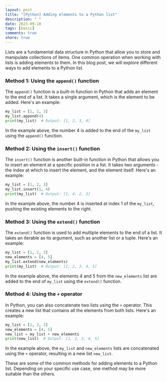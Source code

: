```yaml
---
layout: post
title: "[Python] Adding elements to a Python list"
description: " "
date: 2023-09-10
tags: [basic]
comments: true
share: true
---
```


Lists are a fundamental data structure in Python that allow you to store and manipulate collections of items. One common operation when working with lists is adding elements to them. In this blog post, we will explore different ways to add elements to a Python list.

### Method 1: Using the `append()` function
The `append()` function is a built-in function in Python that adds an element to the end of a list. It takes a single argument, which is the element to be added. Here's an example:

```python
my_list = [1, 2, 3]
my_list.append(4)
print(my_list)  # Output: [1, 2, 3, 4]
```

In the example above, the number 4 is added to the end of the `my_list` using the `append()` function.

### Method 2: Using the `insert()` function
The `insert()` function is another built-in function in Python that allows you to insert an element at a specific position in a list. It takes two arguments - the index at which to insert the element, and the element itself. Here's an example:

```python
my_list = [1, 2, 3]
my_list.insert(1, 4)
print(my_list)  # Output: [1, 4, 2, 3]
```

In the example above, the number 4 is inserted at index 1 of the `my_list`, pushing the existing elements to the right.

### Method 3: Using the `extend()` function
The `extend()` function is used to add multiple elements to the end of a list. It takes an iterable as its argument, such as another list or a tuple. Here's an example:

```python
my_list = [1, 2, 3]
new_elements = [4, 5]
my_list.extend(new_elements)
print(my_list)  # Output: [1, 2, 3, 4, 5]
```

In the example above, the elements 4 and 5 from the `new_elements` list are added to the end of `my_list` using the `extend()` function.

### Method 4: Using the `+` operator
In Python, you can also concatenate two lists using the `+` operator. This creates a new list that contains all the elements from both lists. Here's an example:

```python
my_list = [1, 2, 3]
new_elements = [4, 5]
new_list = my_list + new_elements
print(new_list)  # Output: [1, 2, 3, 4, 5]
```

In the example above, the `my_list` and `new_elements` lists are concatenated using the `+` operator, resulting in a new list `new_list`.

These are some of the common methods for adding elements to a Python list. Depending on your specific use case, one method may be more suitable than the others.